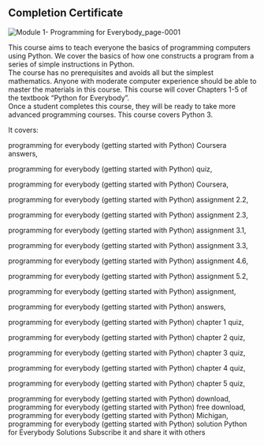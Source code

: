 ## Completion Certificate

![Module 1- Programming for Everybody_page-0001](https://github.com/Sayan-Dutta-1/Programming-for-Everybody-Getting-Started-with-Python----Coursera/assets/113238898/59210f97-2076-4179-b8ca-b6a9107d2a22)


This course aims to teach everyone the basics of programming computers using Python. 
We cover the basics of how one constructs a program from a series of simple instructions in Python.  
The course has no prerequisites and avoids all but the simplest mathematics. 
Anyone with moderate computer experience should be able to master the materials in this course. 
This course will cover Chapters 1-5 of the textbook “Python for Everybody”.  
Once a student completes this course, they will be ready to take more advanced programming courses.
This course covers Python 3.

It covers:

programming for everybody (getting started with Python) Coursera answers,

programming for everybody (getting started with Python) quiz,

programming for everybody (getting started with Python) Coursera,

programming for everybody (getting started with Python) assignment 2.2,

programming for everybody (getting started with Python) assignment 2.3,

programming for everybody (getting started with Python) assignment 3.1,

programming for everybody (getting started with Python) assignment 3.3,

programming for everybody (getting started with Python) assignment 4.6,

programming for everybody (getting started with Python) assignment 5.2,

programming for everybody (getting started with Python) assignment,

programming for everybody (getting started with Python) answers,

programming for everybody (getting started with Python) chapter 1 quiz,

programming for everybody (getting started with Python) chapter 2 quiz,

programming for everybody (getting started with Python) chapter 3 quiz,

programming for everybody (getting started with Python) chapter 4 quiz,

programming for everybody (getting started with Python) chapter 5 quiz,

programming for everybody (getting started with Python) download,
programming for everybody (getting started with Python) free download,
programming for everybody (getting started with Python) Michigan,
programming for everybody (getting started with Python) solution
Python for Everybody Solutions
Subscribe it and share it with others
